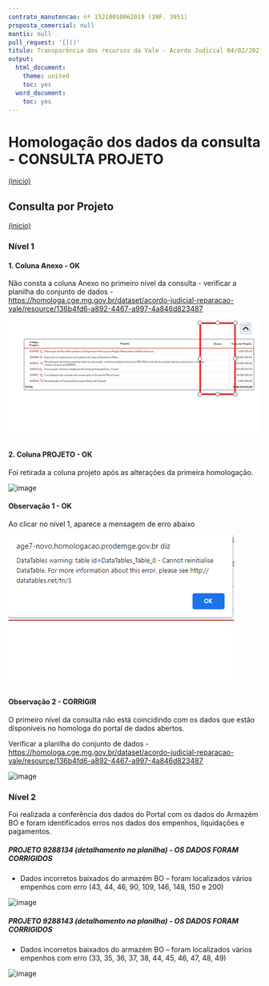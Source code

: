 ```yaml
---
contrato_manutencao: nº 15210010062019 (INF. 3951)
proposta_comercial: null
mantis: null
pull_request: '[]()'
titulo: Transparência dos recursos da Vale - Acordo Judicial 04/02/2021
output:
  html_document:
    theme: united
    toc: yes
  word_document:
    toc: yes
---
```


# Homologação dos dados da consulta - CONSULTA PROJETO
<a href="#top">(inicio)</a>

<div class="alert alert-warning">

## Consulta por Projeto
<a href="#top">(inicio)</a>

### Nível 1

  
#### 1. Coluna Anexo - OK
  
Não consta a coluna Anexo no primeiro nível da consulta - verificar a planilha do conjunto de dados - https://homologa.cge.mg.gov.br/dataset/acordo-judicial-reparacao-vale/resource/136b4fd6-a892-4467-a997-4a846d823487

![](static/imagens/tela_nivel_projeto.png)


#### 2. Coluna PROJETO - OK
  
Foi retirada a coluna projeto após as alterações da primeira homologação.
  
  ![image](https://user-images.githubusercontent.com/52920939/167872239-3bbee479-41e6-40ff-98c4-910a84427bcb.png)

  
#### Observação 1 - OK

Ao clicar no nível 1, aparece a mensagem de erro abaixo

![](static/imagens/erro_nivel_projeto.png)

#### Observação 2 - CORRIGIR
  
O primeiro nível da consulta não está coincidindo com os dados que estão disponíveis no homologa do portal de dados abertos.

Verificar a planilha do conjunto de dados - https://homologa.cge.mg.gov.br/dataset/acordo-judicial-reparacao-vale/resource/136b4fd6-a892-4467-a997-4a846d823487

  ![image](https://user-images.githubusercontent.com/52920939/167886906-659de68e-5030-4c81-82e6-d7b395b9c305.png)

  
### Nível 2  
  

Foi realizada a conferência dos dados do Portal com os dados do Armazém BO e foram identificados erros nos dados dos empenhos, liquidações e pagamentos.

##### PROJETO 9288134 (detalhamento na planilha) - OS DADOS FORAM CORRIGIDOS

- Dados incorretos baixados do armazém BO – foram localizados vários empenhos com erro (43, 44, 46, 90, 109, 146, 148, 150 e 200)
  
![image](https://user-images.githubusercontent.com/52920939/167887141-37d473b2-7ac6-439e-9784-2672eecbe32e.png)


##### PROJETO 9288143 (detalhamento na planilha) - OS DADOS FORAM CORRIGIDOS
- Dados incorretos baixados do armazém BO – foram localizados vários empenhos com erro (33, 35, 36, 37, 38, 44, 45, 46, 47, 48, 49)
  
![image](https://user-images.githubusercontent.com/52920939/167887067-e82fea91-66c4-46cb-bc33-8d2d89b5abcb.png)

